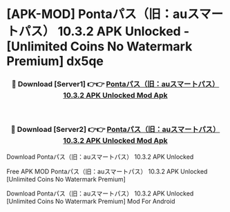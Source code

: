 # [APK-MOD] Pontaパス（旧：auスマートパス） 10.3.2 APK Unlocked - [Unlimited Coins No Watermark Premium] dx5qe



<div align="center">
<h3>🔴 Download [Server1] 👉👉 <a href="https://momento.my/?title=Pontaパス（旧：auスマートパス）_10.3.2_APK_Unlocked">Pontaパス（旧：auスマートパス） 10.3.2 APK Unlocked Mod Apk</a></h3><br>

<h3>🔴 Download [Server2] 👉👉 <a href="https://momento.my/?title=Pontaパス（旧：auスマートパス）_10.3.2_APK_Unlocked">Pontaパス（旧：auスマートパス） 10.3.2 APK Unlocked Mod Apk</a></h3>
</div>



Download Pontaパス（旧：auスマートパス） 10.3.2 APK Unlocked 

Free APK MOD Pontaパス（旧：auスマートパス） 10.3.2 APK Unlocked [Unlimited Coins No Watermark Premium]

Download Pontaパス（旧：auスマートパス） 10.3.2 APK Unlocked [Unlimited Coins No Watermark Premium] Mod For Android
